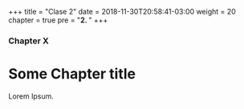 +++
title = "Clase 2"
date = 2018-11-30T20:58:41-03:00
weight = 20
chapter = true
pre = "<b>2. </b>"
+++

### Chapter X

# Some Chapter title

Lorem Ipsum.
